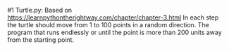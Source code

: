 #1 Turtle.py:
Based on https://learnpythontherightway.com/chapter/chapter-3.html
In each step the turtle should move from 1 to 100 points in a random direction. The program that runs endlessly or until the point is more than 200 units away from the starting point.